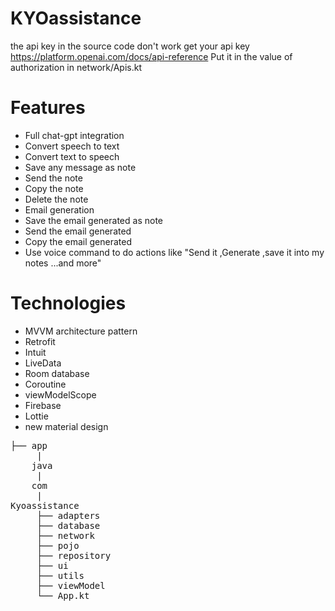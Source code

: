 # KYOassistance
the api key in the source code don't work get your api key https://platform.openai.com/docs/api-reference
Put it in the value of authorization in network/Apis.kt
# Features
* Full chat-gpt integration
* Convert speech to text
* Convert text to speech
* Save any message as note
* Send the note
* Copy the note
* Delete the note
* Email generation
* Save the email generated as note
* Send the email generated 
* Copy the email generated 
* Use voice command to do actions like "Send it ,Generate ,save it into my notes ...and more"

# Technologies
* MVVM architecture pattern
* Retrofit
* Intuit
* LiveData
* Room database
* Coroutine
* viewModelScope
* Firebase
* Lottie
* new material design
<pre>
├── app 
     |
    java
     |
    com
     |
Kyoassistance
     ├── adapters
     ├── database
     ├── network
     ├── pojo
     ├── repository
     ├── ui
     ├── utils
     ├── viewModel
     └── App.kt
<pre/>
